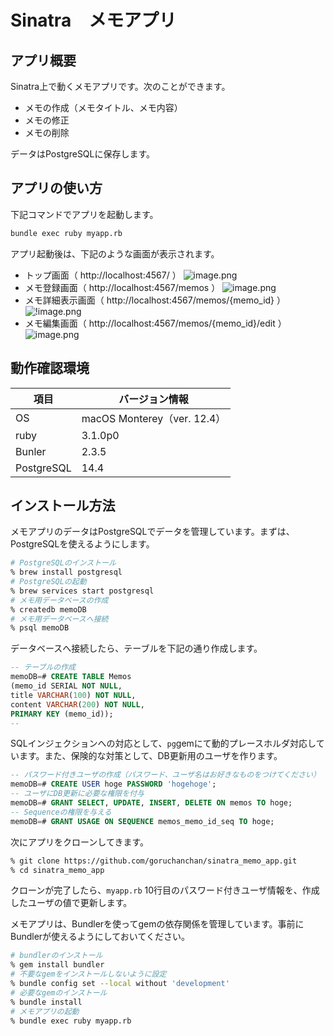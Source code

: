 # Sinatra　メモアプリ

## アプリ概要

Sinatra上で動くメモアプリです。次のことができます。

* メモの作成（メモタイトル、メモ内容）
* メモの修正
* メモの削除

データはPostgreSQLに保存します。

## アプリの使い方

下記コマンドでアプリを起動します。

```bash
bundle exec ruby myapp.rb
```

アプリ起動後は、下記のような画面が表示されます。

* トップ画面（ http://localhost:4567/ ）
  ![image.png](https://www.evernote.com/l/AZCJujylOFFA152sXWpwHk2E8w_XqkNVZoUB/image.png)
* メモ登録画面（ http://localhost:4567/memos ）
  ![image.png](https://www.evernote.com/l/AZDDax7y3p1KdZkHX2krEtCc3r8uRAgTlH8B/image.png)
* メモ詳細表示画面（ http://localhost:4567/memos/{memo_id} ）
  ![!image.png](https://www.evernote.com/l/AZCFo73bSaZNW6ct51BsbrDdCwe_pztfKo4B/image.png)
* メモ編集画面（ http://localhost:4567/memos/{memo_id}/edit ）
  ![image.png](https://www.evernote.com/l/AZDCo4CeACZB4ZpwZl1_etZCkg7BplpRxDUB/image.png)

## 動作確認環境

項目|バージョン情報
---|---
OS|macOS Monterey（ver. 12.4）
ruby|3.1.0p0
Bunler|2.3.5
PostgreSQL|14.4

## インストール方法

メモアプリのデータはPostgreSQLでデータを管理しています。まずは、PostgreSQLを使えるようにします。

``` bash
# PostgreSQLのインストール
% brew install postgresql
# PostgreSQLの起動
% brew services start postgresql
# メモ用データベースの作成
% createdb memoDB
# メモ用データベースへ接続
% psql memoDB
```

データベースへ接続したら、テーブルを下記の通り作成します。

``` sql
-- テーブルの作成
memoDB=# CREATE TABLE Memos
(memo_id SERIAL NOT NULL,
title VARCHAR(100) NOT NULL,
content VARCHAR(200) NOT NULL,
PRIMARY KEY (memo_id));
-- 
```

SQLインジェクションへの対応として、`pg`gemにて動的プレースホルダ対応しています。また、保険的な対策として、DB更新用のユーザを作ります。

``` sql
-- パスワード付きユーザの作成（パスワード、ユーザ名はお好きなものをつけてください）
memoDB=# CREATE USER hoge PASSWORD 'hogehoge';
-- ユーザにDB更新に必要な権限を付与
memoDB=# GRANT SELECT, UPDATE, INSERT, DELETE ON memos TO hoge;
-- Sequenceの権限を与える
memoDB=# GRANT USAGE ON SEQUENCE memos_memo_id_seq TO hoge;
```

次にアプリをクローンしてきます。

``` bash
% git clone https://github.com/goruchanchan/sinatra_memo_app.git
% cd sinatra_memo_app
```

クローンが完了したら、`myapp.rb` 10行目のパスワード付きユーザ情報を、作成したユーザの値で更新します。

メモアプリは、Bundlerを使ってgemの依存関係を管理しています。事前にBundlerが使えるようにしておいてください。

``` bash
# bundlerのインストール
% gem install bundler
# 不要なgemをインストールしないように設定
% bundle config set --local without 'development'
# 必要なgemのインストール
% bundle install
# メモアプリの起動
% bundle exec ruby myapp.rb
```
